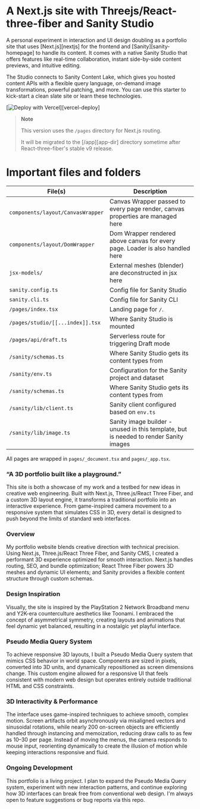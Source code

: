 # A Next.js site with Threejs/React-three-fiber and Sanity Studio

A personal experiment in interaction and UI design doubling as a portfolio site that uses [Next.js][nextjs] for the frontend and [Sanity][sanity-homepage] to handle its content.
It comes with a native Sanity Studio that offers features like real-time collaboration, instant side-by-side content previews, and intuitive editing.

The Studio connects to Sanity Content Lake, which gives you hosted content APIs with a flexible query language, on-demand image transformations, powerful patching, and more.
You can use this starter to kick-start a clean slate site or learn these technologies.

[![Deploy with Vercel](https://vercel.com/button)][vercel-deploy]

> **Note**
>
> This version uses the `/pages` directory for Next.js routing.
>
> It will be migrated to the [/app][app-dir] directory
> sometime after React-three-fiber's stable v9 release.

# Important files and folders

| File(s)                          | Description                                                                           |
| -------------------------------- | ------------------------------------------------------------------------------------- |
| `components/layout/CanvasWrapper`| Canvas Wrapper passed to every page render, canvas properties are managed here        |
| `components/layout/DomWrapper`   | Dom Wrapper rendered above canvas for every page. Loader is also handled here         |
| `jsx-models/`                   | External meshes (blender) are deconstructed in jsx here                               |
| `sanity.config.ts`               | Config file for Sanity Studio                                                         |
| `sanity.cli.ts`                  | Config file for Sanity CLI                                                            |
| `/pages/index.tsx`               | Landing page for `/`.                                                                 |
| `/pages/studio/[[...index]].tsx` | Where Sanity Studio is mounted                                                        |
| `/pages/api/draft.ts`            | Serverless route for triggering Draft mode                                            |
| `/sanity/schemas.ts`             | Where Sanity Studio gets its content types from                                       |
| `/sanity/env.ts`                 | Configuration for the Sanity project and dataset                                      |
| `/sanity/schemas.ts`             | Where Sanity Studio gets its content types from                                       |
| `/sanity/lib/client.ts`          | Sanity client configured based on `env.ts`                                            |
| `/sanity/lib/image.ts`           | Sanity image builder - unused in this template, but is needed to render Sanity images |

All pages are wrapped in `pages/_document.tsx` and `pages/_app.tsx`.

### “A 3D portfolio built like a playground.”

This site is both a showcase of my work and a testbed for new ideas in creative web engineering.
Built with Next.js, Three.js/React Three Fiber, and a custom 3D layout engine, it transforms a traditional portfolio into an interactive experience.
From game-inspired camera movement to a responsive system that simulates CSS in 3D, every detail is designed to push beyond the limits of standard web interfaces.

### Overview

My portfolio website blends creative direction with technical precision. Using Next.js, Three.js/React Three Fiber, and Sanity CMS, I created a performant 3D experience optimized for smooth interaction. Next.js handles routing, SEO, and bundle optimization; React Three Fiber powers 3D meshes and dynamic UI elements; and Sanity provides a flexible content structure through custom schemas.

### Design Inspiration

Visually, the site is inspired by the PlayStation 2 Network Broadband menu and Y2K-era counterculture aesthetics like Toonami. I embraced the concept of asymmetrical symmetry, creating layouts and animations that feel dynamic yet balanced, resulting in a nostalgic yet playful interface.

### Pseudo Media Query System

To achieve responsive 3D layouts, I built a Pseudo Media Query system that mimics CSS behavior in world space. Components are sized in pixels, converted into 3D units, and dynamically repositioned as screen dimensions change. This custom engine allowed for a responsive UI that feels consistent with modern web design but operates entirely outside traditional HTML and CSS constraints.

### 3D Interactivity & Performance

The interface uses game-inspired techniques to achieve smooth, complex motion. Screen artifacts orbit asynchronously via misaligned vectors and sinusoidal rotations, while nearly 200 on-screen objects are efficiently handled through instancing and memoization, reducing draw calls to as few as 10–30 per page. Instead of moving the menus, the camera responds to mouse input, reorienting dynamically to create the illusion of motion while keeping interactions responsive and fluid.

### Ongoing Development

This portfolio is a living project. I plan to expand the Pseudo Media Query system, experiment with new interaction patterns, and continue exploring how 3D interfaces can break free from conventional web design. I'm always open to feature suggestions or bug reports via this repo.
